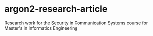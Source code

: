 # argon2-research-article
Research work for the Security in Communication Systems course for Master's in Informatics Engineering
